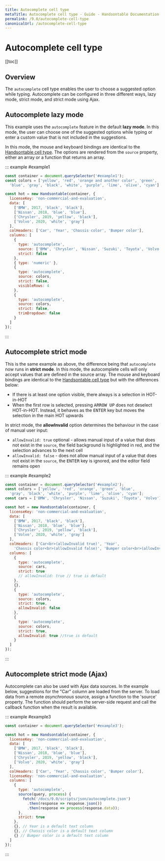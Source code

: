 ```yaml
---
title: Autocomplete cell type
metaTitle: Autocomplete cell type - Guide - Handsontable Documentation
permalink: /9.0/autocomplete-cell-type
canonicalUrl: /autocomplete-cell-type
---
```


# Autocomplete cell type

[[toc]]

## Overview
The `autocomplete` cell type enables the user to choose a suggested option while typing. Autocomplete can be configured in three different ways, lazy mode, strict mode, and strict mode using Ajax.

## Autocomplete lazy mode

This example uses the `autocomplete` feature in the default **lazy mode**. In this mode, the user can choose one of the suggested options while typing or enter a custom value that is not included in the suggestions.

In this mode, the mouse and keyboard bindings are identical to the [Handsontable cell type](@/guides/cell-types/handsontable-cell-type.md). The options are rendered from the `source` property, either an array or a function that returns an array.

::: example #example1
```js
const container = document.querySelector('#example1');
const colors = ['yellow', 'red', 'orange and another color', 'green',
  'blue', 'gray', 'black', 'white', 'purple', 'lime', 'olive', 'cyan'];

const hot = new Handsontable(container, {
  licenseKey: 'non-commercial-and-evaluation',
  data: [
    ['BMW', 2017, 'black', 'black'],
    ['Nissan', 2018, 'blue', 'blue'],
    ['Chrysler', 2019, 'yellow', 'black'],
    ['Volvo', 2020, 'white', 'gray']
  ],
  colHeaders: ['Car', 'Year', 'Chassis color', 'Bumper color'],
  columns: [
    {
      type: 'autocomplete',
      source: ['BMW', 'Chrysler', 'Nissan', 'Suzuki', 'Toyota', 'Volvo'],
      strict: false
    },
    { type: 'numeric' },
    {
      type: 'autocomplete',
      source: colors,
      strict: false,
      visibleRows: 4
    },
    {
      type: 'autocomplete',
      source: colors,
      strict: false,
      trimDropdown: false
    }
  ]
});
```
:::

## Autocomplete strict mode

This is the same example as above, the difference being that `autocomplete` now runs in **strict mode**. In this mode, the autocomplete cells will only accept values that are defined in the source array. The mouse and keyboard bindings are identical to the [Handsontable cell type](@/guides/cell-types/handsontable-cell-type.md) but with the differences below:

* If there is at least one option visible, there always is a selection in HOT-in-HOT
* When the first row is selected, pressing <kbd>ARROW UP</kbd> does not deselect HOT-in-HOT. Instead, it behaves as the <kbd>ENTER</kbd> key but moves the selection in the main HOT upwards

In strict mode, the **allowInvalid** option determines the behaviour in the case of manual user input:

* `allowInvalid: true` optional - allows manual input of a value that does not exist in the `source`, the field background is highlighted in red, and the selection advances to the next cell
* `allowInvalid: false` - does not allow manual input of a value that does not exist in the `source`, the <kbd>ENTER</kbd> key is ignored, and the editor field remains open

::: example #example2
```js
const container = document.querySelector('#example2');
const colors = ['yellow', 'red', 'orange', 'green', 'blue',
  'gray', 'black', 'white', 'purple', 'lime', 'olive', 'cyan'];
const cars = ['BMW', 'Chrysler', 'Nissan', 'Suzuki', 'Toyota', 'Volvo'];

const hot = new Handsontable(container, {
  licenseKey: 'non-commercial-and-evaluation',
  data: [
    ['BMW', 2017, 'black', 'black'],
    ['Nissan', 2018, 'blue', 'blue'],
    ['Chrysler', 2019, 'yellow', 'black'],
    ['Volvo', 2020, 'white', 'gray']
  ],
  colHeaders: ['Car<br>(allowInvalid true)', 'Year',
    'Chassis color<br>(allowInvalid false)', 'Bumper color<br>(allowInvalid true)'],
  columns: [
    {
      type: 'autocomplete',
      source: cars,
      strict: true
      // allowInvalid: true // true is default
    },
    {},
    {
      type: 'autocomplete',
      source: colors,
      strict: true,
      allowInvalid: false
    },
    {
      type: 'autocomplete',
      source: colors,
      strict: true,
      allowInvalid: true //true is default
    }
  ]
});
```
:::

## Autocomplete strict mode (Ajax)

Autocomplete can also be used with Ajax data sources. In the example below, suggestions for the "Car" column are loaded from the server. To load data from a remote *asynchronous* source, assign a function to the 'source' property. The function should perform the server-side request and call the callback function when the result is available.

::: example #example3
```js
const container = document.querySelector('#example3');

const hot = new Handsontable(container, {
  licenseKey: 'non-commercial-and-evaluation',
  data: [
    ['BMW', 2017, 'black', 'black'],
    ['Nissan', 2018, 'blue', 'blue'],
    ['Chrysler', 2019, 'yellow', 'black'],
    ['Volvo', 2020, 'white', 'gray']
  ],
  colHeaders: ['Car', 'Year', 'Chassis color', 'Bumper color'],
  licenseKey: 'non-commercial-and-evaluation',
  columns: [
    {
      type: 'autocomplete',
      source(query, process) {
        fetch('/docs/9.0/scripts/json/autocomplete.json')
          .then(response => response.json())
          .then(response => process(response.data));
      },
      strict: true
    },
    {}, // Year is a default text column
    {}, // Chassis color is a default text column
    {} // Bumper color is a default text column
  ]
});
```
:::
